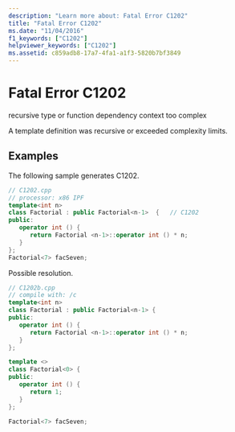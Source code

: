 ```yaml
---
description: "Learn more about: Fatal Error C1202"
title: "Fatal Error C1202"
ms.date: "11/04/2016"
f1_keywords: ["C1202"]
helpviewer_keywords: ["C1202"]
ms.assetid: c859adb8-17a7-4fa1-a1f3-5820b7bf3849
---
```

# Fatal Error C1202

recursive type or function dependency context too complex

A template definition was recursive or exceeded complexity limits.

## Examples

The following sample generates C1202.

```cpp
// C1202.cpp
// processor: x86 IPF
template<int n>
class Factorial : public Factorial<n-1>  {   // C1202
public:
   operator int () {
      return Factorial <n-1>::operator int () * n;
   }
};
Factorial<7> facSeven;
```

Possible resolution.

```cpp
// C1202b.cpp
// compile with: /c
template<int n>
class Factorial : public Factorial<n-1> {
public:
   operator int () {
      return Factorial <n-1>::operator int () * n;
   }
};

template <>
class Factorial<0> {
public:
   operator int () {
      return 1;
   }
};

Factorial<7> facSeven;
```
